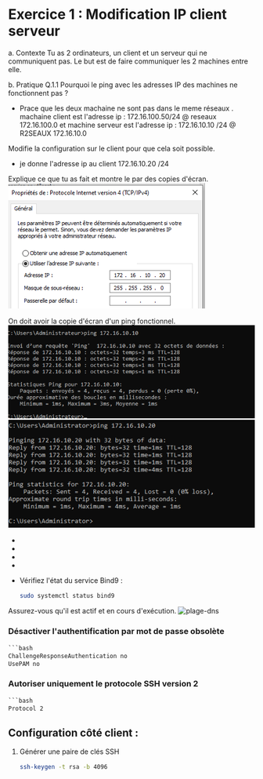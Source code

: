 # Exercice 1 : Modification IP client serveur 
a. Contexte
Tu as 2 ordinateurs, un client et un serveur qui ne communiquent pas.
Le but est de faire communiquer les 2 machines entre elle.

b. Pratique
Q.1.1 Pourquoi le ping avec les adresses IP des machines ne fonctionnent pas ?
- Prace que les deux machaine ne sont pas dans le meme réseaux .
machaine client est l'adresse ip : 172.16.100.50/24  @ reseaux 172.16.100.0
et machine serveur est l'adresse ip : 172.16.10.10 /24 @ R2SEAUX 172.16.10.0

Modifie la configuration sur le client pour que cela soit possible.
- je donne l'adresse ip au client  172.16.10.20 /24 


Explique ce que tu as fait et montre le par des copies d'écran.
![adresse client](https://github.com/KAOUTARBAH/Checkpoint2/blob/main/images/@clt.png)

On doit avoir la copie d'écran d'un ping fonctionnel.
![ping serveur](https://github.com/KAOUTARBAH/Checkpoint2/blob/main/images/pingServer.png)
![ping client](https://github.com/KAOUTARBAH/Checkpoint2/blob/main/images/pingClient.png)

-
-
-
-



- Vérifiez l'état du service Bind9 :
  ```bash
  sudo systemctl status bind9

Assurez-vous qu'il est actif et en cours d'exécution.
![plage-dns](https://github.com/KAOUTARBAH/Checkpoint2/blob/main/images/test2.png)


### Désactiver l'authentification par mot de passe obsolète
	```bash
	ChallengeResponseAuthentication no
	UsePAM no

### Autoriser uniquement le protocole SSH version 2
	```bash
	Protocol 2


## Configuration côté client :

1. Générer une paire de clés SSH
	```bash
	ssh-keygen -t rsa -b 4096
